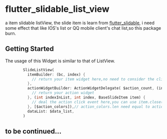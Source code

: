 # flutter_slidable_list_view

a item slidable listView, the slide item is learn from [flutter_slidable](https://pub.dev/packages/flutter_slidable),
i need some effect that like IOS's list or QQ mobile client's chat list,so this package burn.

## Getting Started

The usage of this Widget is similar to that of ListView.
```dart
        SlideListView(
          itemBuilder: (bc, index) {
            // return your item widget here,no need to consider the click event
          },
          actionWidgetBuilder: ActionWidgetDelegate( $action_count, (index) {
            // return your action widget
          }, (int indexInList, int index, BaseSlideItem item) {
            // deal the action click event here,you can use item.close(),item.remove() to close or remove this item after click action 
          }, [$action_colors]),// action_colors.len need equal to action_count
          dataList: $data_list,
        )
```
## to be continued...